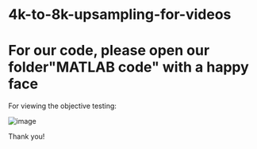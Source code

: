 # 4k-to-8k-upsampling-for-videos
# For our code, please open our folder"MATLAB code" with a happy face

For viewing the objective testing:

![image](https://user-images.githubusercontent.com/91431648/163505628-96510d56-1599-41de-ba4c-cb064bd3ccae.png)

Thank you!
